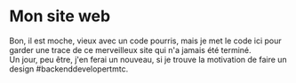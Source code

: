 # Mon site web

Bon, il est moche, vieux avec un code pourris, mais je met le code ici pour garder une trace de ce merveilleux site qui n'a jamais été terminé.  
Un jour, peu être, j'en ferai un nouveau, si je trouve la motivation de faire un design #backenddevelopertmtc.